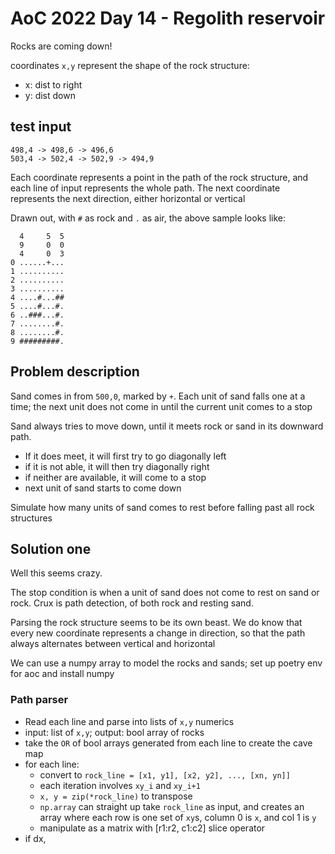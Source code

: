 # AoC 2022 Day 14 - Regolith reservoir

Rocks are coming down!

coordinates `x,y` represent the shape of the rock structure:

- x: dist to right
- y: dist down

## test input

```
498,4 -> 498,6 -> 496,6
503,4 -> 502,4 -> 502,9 -> 494,9
```

Each coordinate represents a point in the path of the rock structure, and each line of input represents the whole path. The next coordinate represents the next direction, either horizontal or vertical

Drawn out, with `#` as rock and `.` as air, the above sample looks like:

```
  4     5  5
  9     0  0
  4     0  3
0 ......+...
1 ..........
2 ..........
3 ..........
4 ....#...##
5 ....#...#.
6 ..###...#.
7 ........#.
8 ........#.
9 #########.
```

## Problem description

Sand comes in from `500,0`, marked by `+`. Each unit of sand falls one at a time; the next unit does not come in until the current unit comes to a stop

Sand always tries to move down, until it meets rock or sand in its downward path. 

- If it does meet, it will first try to go diagonally left
- if it is not able, it will then try diagonally right
- if neither are available, it will come to a stop
- next unit of sand starts to come down

Simulate how many units of sand comes to rest before falling past all rock structures

## Solution one

Well this seems crazy. 

The stop condition is when a unit of sand does not come to rest on sand or rock. Crux is path detection, of both rock and resting sand.

Parsing the rock structure seems to be its own beast. We do know that every new coordinate represents a change in direction, so that the path always alternates between vertical and horizontal

We can use a numpy array to model the rocks and sands; set up poetry env for aoc and install numpy

### Path parser

- Read each line and parse into lists of `x,y` numerics
- input: list of `x,y`; output: bool array of rocks
- take the `OR` of bool arrays generated from each line to create the cave map
- for each line:
  - convert to `rock_line = [x1, y1], [x2, y2], ..., [xn, yn]]`
  - each iteration involves `xy_i` and `xy_i+1`
  - `x, y = zip(*rock_line)` to transpose
  - `np.array` can straight up take `rock_line` as input, and creates an array where each row is one set of `xy`s, column 0 is `x`, and col 1 is `y`
  - manipulate as a matrix with [r1:r2, c1:c2] slice operator
- if dx, 
